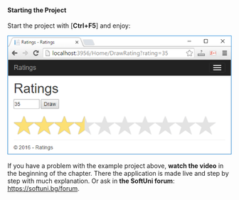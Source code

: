 #### Starting the Project

Start the project with [**Ctrl+F5**] and enjoy:

![](/assets/chapter-6-images/11.Ratings-09.png)

If you have a problem with the example project above, **watch the video** in the beginning of the chapter. There the application is made live and step by step with much explanation. Or ask in **the SoftUni forum**: https://softuni.bg/forum.